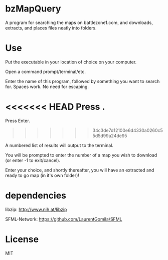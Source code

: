 # bzMapQuery
A program for searching the maps on battlezone1.com, and downloads, extracts, and places files neatly into folders.

# Use
Put the executable in your location of choice on your computer.

Open a command prompt/terminal/etc.

Enter the name of this program, followed by something you want to search for. Spaces work. No need for escaping.

<<<<<<< HEAD
Press <Enter>.
=======
Press Enter.
>>>>>>> 34c3de7d12100e6d4330a0260c55d5d99a24de95

A numbered list of results will output to the terminal.

You will be prompted to enter the number of a map you wish to download (or enter -1 to exit/cancel).

Enter your choice, and shortly thereafter, you will have an extracted and ready to go map (in it's own folder)!

# dependencies
libzip: http://www.nih.at/libzip

SFML-Network: https://github.com/LaurentGomila/SFML

# License
MIT
